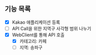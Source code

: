 ## 기능 목록
-[X] Kakao 애플리케이션 등록
-[ ] API Call을 위한 지역구 사각형 범위 나누기
-[X] WebClient를 통해 API 호출
    -[X] 카테고리: 카페
    -[ ] 지역: 송파구